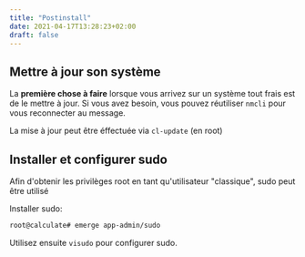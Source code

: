 ```yaml
---
title: "Postinstall"
date: 2021-04-17T13:28:23+02:00
draft: false
---
```


## Mettre à jour son système

La **première chose à faire** lorsque vous arrivez sur un système tout frais est de le mettre à jour. Si vous avez besoin, vous pouvez réutiliser `nmcli` pour vous reconnecter au message.

La mise à jour peut être éffectuée via `cl-update` (en root)

## Installer et configurer sudo

Afin d'obtenir les privilèges root en tant qu'utilisateur "classique", sudo peut être utilisé

Installer sudo:

```bash
root@calculate# emerge app-admin/sudo
```

Utilisez ensuite `visudo` pour configurer sudo.

